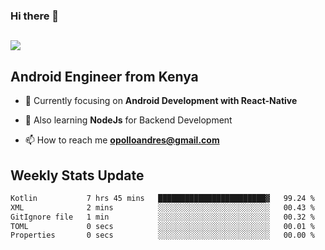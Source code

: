 ### Hi there 👋
<h2 align="left"><img src="https://readme-typing-svg.herokuapp.com?color=000000&lines=I'm+Andrew+Opollo😊;Welcome+to+my+Github😜"> </h2>

## Android Engineer from Kenya


- 🌱 Currently focusing on **Android Development with React-Native**

- 🔭 Also learning **NodeJs** for Backend Development

- 📫 How to reach me **opolloandres@gmail.com**


## Weekly Stats Update
<!--START_SECTION:waka-->

```txt
Kotlin           7 hrs 45 mins   ████████████████████████▓   99.24 %
XML              2 mins          ░░░░░░░░░░░░░░░░░░░░░░░░░   00.43 %
GitIgnore file   1 min           ░░░░░░░░░░░░░░░░░░░░░░░░░   00.32 %
TOML             0 secs          ░░░░░░░░░░░░░░░░░░░░░░░░░   00.01 %
Properties       0 secs          ░░░░░░░░░░░░░░░░░░░░░░░░░   00.00 %
```

<!--END_SECTION:waka-->



